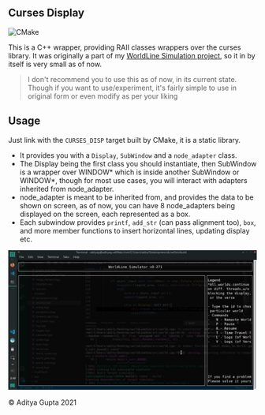 ## Curses Display

![CMake](https://github.com/adi-g15/cursesDisplay/workflows/CMake/badge.svg)

This is a C++ wrapper, providing RAII classes wrappers over the curses library.
It was originally a part of my [WorldLine Simulation project](https://github.com/adi-g15/worldLineSim), so it in by itself is very small as of now.

> I don't recommend you to use this as of now, in its current state. Though if you want to use/experiment, it's fairly simple to use in original form or even modify as per your liking

## Usage

Just link with the `CURSES_DISP` target built by CMake, it is a static library.

* It provides you with a `Display`, `SubWindow` and a `node_adapter` class.
* The Display being the first class you should instantiate, then SubWindow is a wrapper over WINDOW* which is inside another SubWindow or WINDOW*, though for most use cases, you will interact with adapters inherited from node_adapter.
* node_adapter is meant to be inherited from, and provides the data to be shown on screen, as of now, you can have 8 node_adapters being displayed on the screen, each represented as a box.
* Each subwindow provides `printf`, `add_str` (can pass alignment too), `box`, and more member functions to insert horizontal lines, updating display etc.


![Example Build](./demo.png)


:copyright: Aditya Gupta 2021
